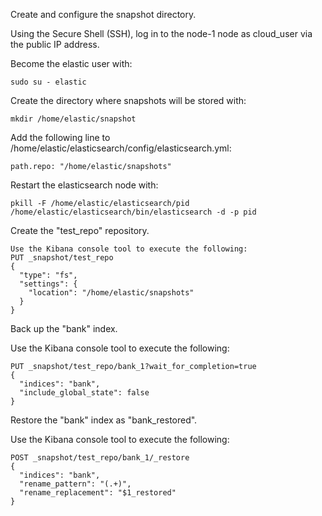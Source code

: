 Create and configure the snapshot directory.

Using the Secure Shell (SSH), log in to the node-1 node as cloud_user via the public IP address.

Become the elastic user with:
```
sudo su - elastic
```
Create the directory where snapshots will be stored with:
```
mkdir /home/elastic/snapshot
```
Add the following line to /home/elastic/elasticsearch/config/elasticsearch.yml:
```
path.repo: "/home/elastic/snapshots"
```
Restart the elasticsearch node with:
```
pkill -F /home/elastic/elasticsearch/pid
/home/elastic/elasticsearch/bin/elasticsearch -d -p pid
```
Create the "test_repo" repository.
```
Use the Kibana console tool to execute the following:
PUT _snapshot/test_repo
{
  "type": "fs",
  "settings": {
    "location": "/home/elastic/snapshots"
  }
}
```
Back up the "bank" index.

Use the Kibana console tool to execute the following:
```
PUT _snapshot/test_repo/bank_1?wait_for_completion=true
{
  "indices": "bank", 
  "include_global_state": false
}
```
Restore the "bank" index as "bank_restored".

Use the Kibana console tool to execute the following:
```
POST _snapshot/test_repo/bank_1/_restore
{
  "indices": "bank",
  "rename_pattern": "(.+)",
  "rename_replacement": "$1_restored"
}
```
